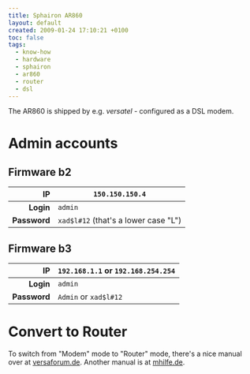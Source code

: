 ```yaml
---
title: Sphairon AR860
layout: default
created: 2009-01-24 17:10:21 +0100
toc: false
tags:
  - know-how
  - hardware
  - sphairon
  - ar860
  - router
  - dsl
---
```

The AR860 is shipped by e.g. *versatel* - configured as a DSL modem.

Admin accounts
==============

Firmware b2
-----------

|       **IP** | `150.150.150.4`   |
|-------------:|-------------------|
|    **Login** | `admin`           |
| **Password** | `xad$l#12` (that's a lower case "L")       |


Firmware b3
-----------

|       **IP** | `192.168.1.1` or `192.168.254.254`   |
|-------------:|------------------------|
|    **Login** | `admin`                |
| **Password** | `Admin` or `xad$l#12`  |


Convert to Router
=================

To switch from "Modem" mode to "Router" mode, there's a nice manual over at [versaforum.de](http://www.versaforum.de/forum/showthread.php?t=5378).
Another manual is at [mhilfe.de](http://wiki.mhilfe.de/index.php?title=Sphairon_AR860).
